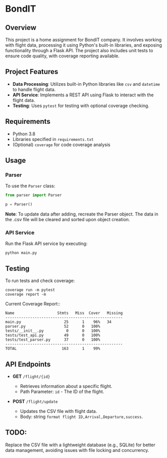 # BondIT

## Overview

This project is a home assignment for BondIT company. It involves working with flight data, processing it using Python's built-in libraries, and exposing functionality through a Flask API. The project also includes unit tests to ensure code quality, with coverage reporting available.

## Project Features

- **Data Processing**: Utilizes built-in Python libraries like `csv` and `datetime` to handle flight data.
- **API Service**: Implements a REST API using Flask to interact with the flight data.
- **Testing**: Uses `pytest` for testing with optional coverage checking.

## Requirements

- Python 3.8
- Libraries specified in `requirements.txt`
- (Optional) `coverage` for code coverage analysis

## Usage

### Parser

To use the `Parser` class:

```python
from parser import Parser

p = Parser()
```


**Note**: To update data after adding, recreate the Parser object. The data in the .csv file will be cleared and sorted upon object creation.


### API Service

Run the Flask API service by executing:

```shell
python main.py
```

## Testing

To run tests and check coverage:

```shell
coverage run -m pytest
coverage report -m 
```

Current Coverage Report::
```shell
Name                   Stmts   Miss  Cover   Missing
----------------------------------------------------
main.py                   25      1    96%   34
parser.py                 52      0   100%
tests/__init__.py          0      0   100%
tests/test_api.py         49      0   100%
tests/test_parser.py      37      0   100%
----------------------------------------------------
TOTAL                    163      1    99%

```

## API Endpoints
* **GET** `/flight/{id}`
  * Retrieves information about a specific flight. 
  * Path Parameter: `id` - The ID of the flight.

* **POST** `/flight/update`
  * Updates the CSV file with flight data. 
  * Body: string `format flight ID,Arrival,Departure,success`.


## TODO:

Replace the CSV file with a lightweight database (e.g., SQLite) for better data management, avoiding issues with file locking and concurrency.
